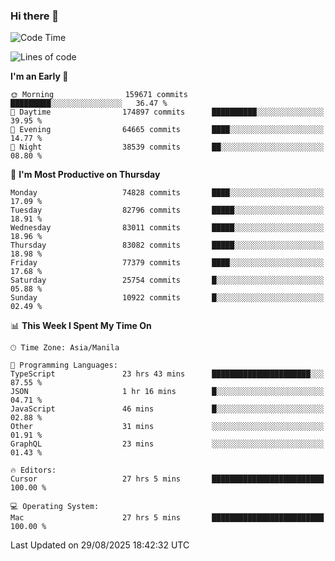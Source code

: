 ### Hi there 👋

<!--START_SECTION:waka-->
![Code Time](http://img.shields.io/badge/Code%20Time-6%2C238%20hrs%2039%20mins-blue)

![Lines of code](https://img.shields.io/badge/From%20Hello%20World%20I%27ve%20Written-147.3%20million%20lines%20of%20code-blue)

**I'm an Early 🐤** 

```text
🌞 Morning                159671 commits      █████████░░░░░░░░░░░░░░░░   36.47 % 
🌆 Daytime                174897 commits      ██████████░░░░░░░░░░░░░░░   39.95 % 
🌃 Evening                64665 commits       ████░░░░░░░░░░░░░░░░░░░░░   14.77 % 
🌙 Night                  38539 commits       ██░░░░░░░░░░░░░░░░░░░░░░░   08.80 % 
```
📅 **I'm Most Productive on Thursday** 

```text
Monday                   74828 commits       ████░░░░░░░░░░░░░░░░░░░░░   17.09 % 
Tuesday                  82796 commits       █████░░░░░░░░░░░░░░░░░░░░   18.91 % 
Wednesday                83011 commits       █████░░░░░░░░░░░░░░░░░░░░   18.96 % 
Thursday                 83082 commits       █████░░░░░░░░░░░░░░░░░░░░   18.98 % 
Friday                   77379 commits       ████░░░░░░░░░░░░░░░░░░░░░   17.68 % 
Saturday                 25754 commits       █░░░░░░░░░░░░░░░░░░░░░░░░   05.88 % 
Sunday                   10922 commits       █░░░░░░░░░░░░░░░░░░░░░░░░   02.49 % 
```


📊 **This Week I Spent My Time On** 

```text
🕑︎ Time Zone: Asia/Manila

💬 Programming Languages: 
TypeScript               23 hrs 43 mins      ██████████████████████░░░   87.55 % 
JSON                     1 hr 16 mins        █░░░░░░░░░░░░░░░░░░░░░░░░   04.71 % 
JavaScript               46 mins             █░░░░░░░░░░░░░░░░░░░░░░░░   02.88 % 
Other                    31 mins             ░░░░░░░░░░░░░░░░░░░░░░░░░   01.91 % 
GraphQL                  23 mins             ░░░░░░░░░░░░░░░░░░░░░░░░░   01.43 % 

🔥 Editors: 
Cursor                   27 hrs 5 mins       █████████████████████████   100.00 % 

💻 Operating System: 
Mac                      27 hrs 5 mins       █████████████████████████   100.00 % 
```


 Last Updated on 29/08/2025 18:42:32 UTC
<!--END_SECTION:waka-->


<!--
**rad182/rad182** is a ✨ _special_ ✨ repository because its `README.md` (this file) appears on your GitHub profile.

Here are some ideas to get you started:

- 🔭 I’m currently working on ...
- 🌱 I’m currently learning ...
- 👯 I’m looking to collaborate on ...
- 🤔 I’m looking for help with ...
- 💬 Ask me about ...
- 📫 How to reach me: ...
- 😄 Pronouns: ...
- ⚡ Fun fact: ...
-->
